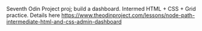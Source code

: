 Seventh Odin Project proj; build a dashboard. Intermed HTML + CSS + Grid practice. Details here https://www.theodinproject.com/lessons/node-path-intermediate-html-and-css-admin-dashboard


